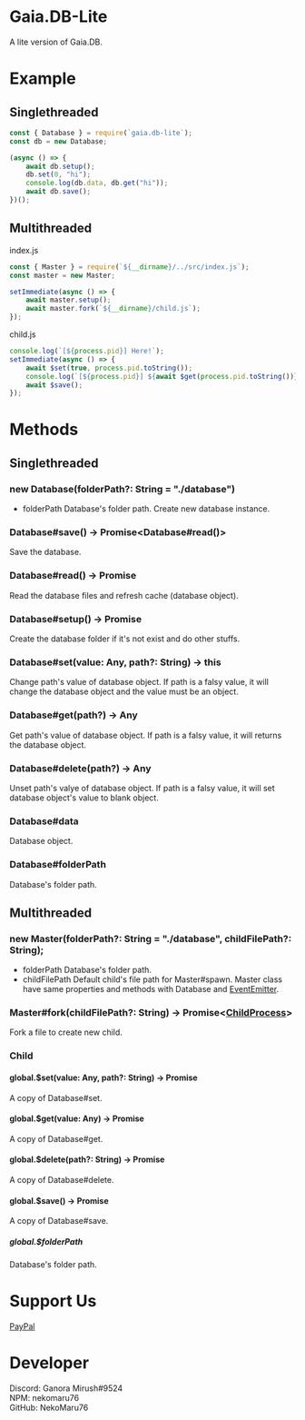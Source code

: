 # Gaia.DB-Lite
A lite version of Gaia.DB.

# Example
## Singlethreaded
```js
const { Database } = require(`gaia.db-lite`);
const db = new Database;

(async () => {
    await db.setup();
    db.set(0, "hi");
    console.log(db.data, db.get("hi"));
    await db.save();
})();
```

## Multithreaded
index.js
```js
const { Master } = require(`${__dirname}/../src/index.js`);
const master = new Master;

setImmediate(async () => {
    await master.setup();
    await master.fork(`${__dirname}/child.js`);
});
```
child.js
```js
console.log(`[${process.pid}] Here!`);
setImmediate(async () => {
    await $set(true, process.pid.toString());
    console.log(`[${process.pid}] ${await $get(process.pid.toString())}`);
    await $save();
});
```

# Methods
## Singlethreaded
### new Database(folderPath?: String = "./database")
- folderPath Database's folder path.
Create new database instance.
### Database#save() -> Promise<Database#read()>
Save the database.
### Database#read() -> Promise<this>
Read the database files and refresh cache (database object).
### Database#setup() -> Promise<this>
Create the database folder if it's not exist and do other stuffs.
### Database#set(value: Any, path?: String) -> this
Change path's value of database object. If path is a falsy value, it will change the database object and the value must be an object.
### Database#get(path?) -> Any
Get path's value of database object. If path is a falsy value, it will returns the database object.
### Database#delete(path?) -> Any
Unset path's valye of database object. If path is a falsy value, it will set database object's value to blank object.
### Database#data
Database object.
### Database#folderPath
Database's folder path.
## Multithreaded
### new Master(folderPath?: String = "./database", childFilePath?: String);
- folderPath Database's folder path.
- childFilePath Default child's file path for Master#spawn.
Master class have same properties and methods with Database and [EventEmitter](https://npmjs.com/package/@evodev/eventemitter).
### Master#fork(childFilePath?: String) -> Promise<[ChildProcess](https://nodejs.org/api/child_process.html)>
Fork a file to create new child.
### Child
#### global.$set(value: Any, path?: String) -> Promise<this>
A copy of Database#set.
#### global.$get(value: Any) -> Promise<Any>
A copy of Database#get.
#### global.$delete(path?: String) -> Promise<this>
A copy of Database#delete.
#### global.$save() -> Promise<this>
A copy of Database#save.
##### global.$folderPath
Database's folder path.

# Support Us
[PayPal](https://paypal.me/nekomaru76)

# Developer
Discord: Ganora Mirush#9524<br />
NPM: nekomaru76<br />
GitHub: NekoMaru76